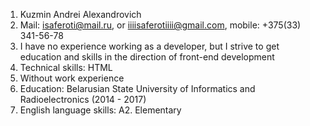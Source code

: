 1. Kuzmin Andrei Alexandrovich
2. Mail: isaferoti@mail.ru, or iiiisaferotiiii@gmail.com, mobile: +375(33) 341-56-78
3. I have no experience working as a developer, but I strive to get education and skills in the direction of front-end development
4. Technical skills: HTML
5. Without work experience
6. Education: Belarusian State University of Informatics and Radioelectronics (2014 - 2017)
7. English language skills: A2. Elementary